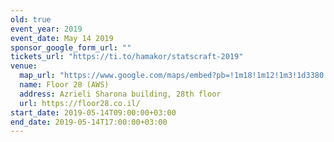 ```yaml
---
old: true
event_year: 2019
event_date: May 14 2019
sponsor_google_form_url: ""
tickets_url: "https://ti.to/hamakor/statscraft-2019"
venue:
  map_url: "https://www.google.com/maps/embed?pb=!1m18!1m12!1m3!1d3380.90557103684!2d34.78683481525446!3d32.07180268119078!2m3!1f0!2f0!3f0!3m2!1i1024!2i768!4f13.1!3m3!1m2!1s0x151d4b9c46209285%3A0x4aa8c0e33c2116d8!2sDerech+Menachem+Begin+121%2C+Tel+Aviv-Yafo!5e0!3m2!1sen!2sil!4v1549284972735"
  name: Floor 28 (AWS)
  address: Azrieli Sharona building, 28th floor
  url: https://floor28.co.il/
start_date: 2019-05-14T09:00:00+03:00
end_date: 2019-05-14T17:00:00+03:00
---
```

